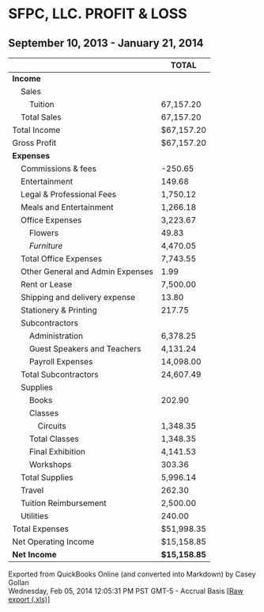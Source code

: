 # SFPC, LLC. PROFIT & LOSS
## September 10, 2013 - January 21, 2014

| | TOTAL |
|-| ----- |
|__Income__||
|&nbsp;&nbsp;&nbsp;&nbsp;Sales||
|&nbsp;&nbsp;&nbsp;&nbsp;&nbsp;&nbsp;&nbsp;&nbsp;Tuition|67,157.20|
|&nbsp;&nbsp;&nbsp;&nbsp;Total Sales|67,157.20|
|Total Income|$67,157.20|
|Gross Profit|$67,157.20|
|__Expenses__||
|&nbsp;&nbsp;&nbsp;&nbsp;Commissions & fees|-250.65|
|&nbsp;&nbsp;&nbsp;&nbsp;Entertainment|149.68|
|&nbsp;&nbsp;&nbsp;&nbsp;Legal & Professional Fees|1,750.12|
|&nbsp;&nbsp;&nbsp;&nbsp;Meals and Entertainment|1,266.18|
|&nbsp;&nbsp;&nbsp;&nbsp;Office Expenses|3,223.67|
|&nbsp;&nbsp;&nbsp;&nbsp;&nbsp;&nbsp;&nbsp;&nbsp;Flowers|49.83|
|&nbsp;&nbsp;&nbsp;&nbsp;&nbsp;&nbsp;&nbsp;&nbsp;_Furniture_|4,470.05|
|&nbsp;&nbsp;&nbsp;&nbsp;Total Office Expenses|7,743.55|
|&nbsp;&nbsp;&nbsp;&nbsp;Other General and Admin Expenses|1.99|
|&nbsp;&nbsp;&nbsp;&nbsp;Rent or Lease|7,500.00|
|&nbsp;&nbsp;&nbsp;&nbsp;Shipping and delivery expense|13.80|
|&nbsp;&nbsp;&nbsp;&nbsp;Stationery & Printing|217.75|
|&nbsp;&nbsp;&nbsp;&nbsp;Subcontractors||
|&nbsp;&nbsp;&nbsp;&nbsp;&nbsp;&nbsp;&nbsp;&nbsp;Administration|6,378.25|
|&nbsp;&nbsp;&nbsp;&nbsp;&nbsp;&nbsp;&nbsp;&nbsp;Guest Speakers and Teachers|4,131.24|
|&nbsp;&nbsp;&nbsp;&nbsp;&nbsp;&nbsp;&nbsp;&nbsp;Payroll Expenses|14,098.00|
|&nbsp;&nbsp;&nbsp;&nbsp;Total Subcontractors|24,607.49|
|&nbsp;&nbsp;&nbsp;&nbsp;Supplies||
|&nbsp;&nbsp;&nbsp;&nbsp;&nbsp;&nbsp;&nbsp;&nbsp;Books|202.90|
|&nbsp;&nbsp;&nbsp;&nbsp;&nbsp;&nbsp;&nbsp;&nbsp;Classes||
|&nbsp;&nbsp;&nbsp;&nbsp;&nbsp;&nbsp;&nbsp;&nbsp;&nbsp;&nbsp;&nbsp;&nbsp;Circuits|1,348.35|
|&nbsp;&nbsp;&nbsp;&nbsp;&nbsp;&nbsp;&nbsp;&nbsp;Total Classes|1,348.35|
|&nbsp;&nbsp;&nbsp;&nbsp;&nbsp;&nbsp;&nbsp;&nbsp;Final Exhibition|4,141.53|
|&nbsp;&nbsp;&nbsp;&nbsp;&nbsp;&nbsp;&nbsp;&nbsp;Workshops|303.36|
|&nbsp;&nbsp;&nbsp;&nbsp;Total Supplies|5,996.14|
|&nbsp;&nbsp;&nbsp;&nbsp;Travel|262.30|
|&nbsp;&nbsp;&nbsp;&nbsp;Tuition Reimbursement|2,500.00|
|&nbsp;&nbsp;&nbsp;&nbsp;Utilities|240.00|
|Total Expenses|$51,998.35|
|Net Operating Income|$15,158.85|
|__Net Income__|__$15,158.85__|

Exported from QuickBooks Online (and converted into Markdown) by Casey Gollan  
Wednesday, Feb 05, 2014 12:05:31 PM PST GMT-5 - Accrual Basis [[Raw export (.xls)](profit-and-loss.xls)]